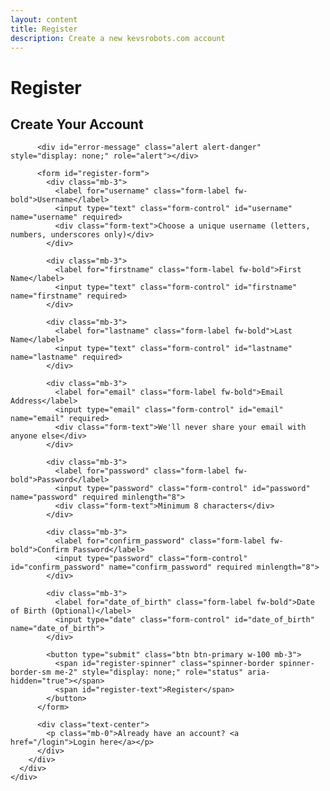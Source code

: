 ```yaml
---
layout: content
title: Register
description: Create a new kevsrobots.com account
---
```


# Register

<div class="container mt-4">
  <div class="row justify-content-center">
    <div class="col-md-6">
      <div class="card">
        <div class="card-body">
          <h2 class="card-title text-center mb-4">Create Your Account</h2>

          <div id="error-message" class="alert alert-danger" style="display: none;" role="alert"></div>

          <form id="register-form">
            <div class="mb-3">
              <label for="username" class="form-label fw-bold">Username</label>
              <input type="text" class="form-control" id="username" name="username" required>
              <div class="form-text">Choose a unique username (letters, numbers, underscores only)</div>
            </div>

            <div class="mb-3">
              <label for="firstname" class="form-label fw-bold">First Name</label>
              <input type="text" class="form-control" id="firstname" name="firstname" required>
            </div>

            <div class="mb-3">
              <label for="lastname" class="form-label fw-bold">Last Name</label>
              <input type="text" class="form-control" id="lastname" name="lastname" required>
            </div>

            <div class="mb-3">
              <label for="email" class="form-label fw-bold">Email Address</label>
              <input type="email" class="form-control" id="email" name="email" required>
              <div class="form-text">We'll never share your email with anyone else</div>
            </div>

            <div class="mb-3">
              <label for="password" class="form-label fw-bold">Password</label>
              <input type="password" class="form-control" id="password" name="password" required minlength="8">
              <div class="form-text">Minimum 8 characters</div>
            </div>

            <div class="mb-3">
              <label for="confirm_password" class="form-label fw-bold">Confirm Password</label>
              <input type="password" class="form-control" id="confirm_password" name="confirm_password" required minlength="8">
            </div>

            <div class="mb-3">
              <label for="date_of_birth" class="form-label fw-bold">Date of Birth (Optional)</label>
              <input type="date" class="form-control" id="date_of_birth" name="date_of_birth">
            </div>

            <button type="submit" class="btn btn-primary w-100 mb-3">
              <span id="register-spinner" class="spinner-border spinner-border-sm me-2" style="display: none;" role="status" aria-hidden="true"></span>
              <span id="register-text">Register</span>
            </button>
          </form>

          <div class="text-center">
            <p class="mb-0">Already have an account? <a href="/login">Login here</a></p>
          </div>
        </div>
      </div>
    </div>
  </div>
</div>

<script src="/assets/js/chatter-api.js"></script>
<script>
  // Handle register form submission
  document.getElementById('register-form').addEventListener('submit', async (e) => {
    e.preventDefault();

    const username = document.getElementById('username').value;
    const firstname = document.getElementById('firstname').value;
    const lastname = document.getElementById('lastname').value;
    const email = document.getElementById('email').value;
    const password = document.getElementById('password').value;
    const confirmPassword = document.getElementById('confirm_password').value;
    const dateOfBirth = document.getElementById('date_of_birth').value || null;

    // Hide previous messages
    ChatterAPI.hideError('error-message');

    // Validate passwords match
    if (password !== confirmPassword) {
      ChatterAPI.displayError('error-message', 'Passwords do not match');
      return;
    }

    // Show loading spinner
    document.getElementById('register-spinner').style.display = 'inline-block';
    document.getElementById('register-text').textContent = 'Creating account...';

    try {
      const userData = {
        username: username,
        firstname: firstname,
        lastname: lastname,
        email: email,
        password: password,
        date_of_birth: dateOfBirth
      };

      const result = await ChatterAPI.register(userData);

      // Success! Redirect to login page
      window.location.href = '/login?registered=success';
    } catch (error) {
      // Hide spinner
      document.getElementById('register-spinner').style.display = 'none';
      document.getElementById('register-text').textContent = 'Register';

      // Display error
      ChatterAPI.displayError('error-message', error);
    }
  });
</script>
